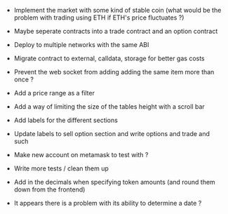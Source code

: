 -   Implement the market with some kind of stable coin (what would be the problem with trading using ETH if ETH's price fluctuates ?)
-   Maybe seperate contracts into a trade contract and an option contract
-   Deploy to multiple networks with the same ABI
-   Migrate contract to external, calldata, storage for better gas costs

-   Prevent the web socket from adding adding the same item more than once ?
-   Add a price range as a filter
-   Add a way of limiting the size of the tables height with a scroll bar
-   Add labels for the different sections
-   Update labels to sell option section and write options and trade and such
-   Make new account on metamask to test with ?

-   Write more tests / clean them up
-   Add in the decimals when specifying token amounts (and round them down from the frontend)

-   It appears there is a problem with its ability to determine a date ?
